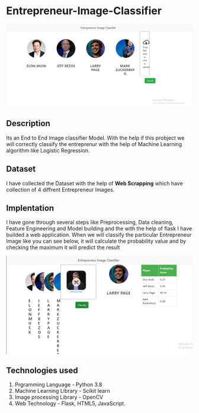 # Entrepreneur-Image-Classifier
![plot](./1.png)

## Description
Its an End to End Image classifier Model. With the help if this probject we will correctly classify the entreprenur with the help of Machine Learning algorithm like Logistic Regression.

## Dataset
I have collected the Dataset with the help of **Web Scrapping** which have collection of 4 diffrent Entrepreneur Images.


## Implentation
I have gone through several steps like Preprocessing, Data cleaning, Feature Engineering and Model building and the with the help of flask I have builded a web application.
When we will classify the particular Entrepreneur Image like you can see below, it will calculate the probability value and by checking the maximum it will predict the result 

![plot](./2.png)

## Technologies used

1. Prgramming Language - Python 3.8
2. Machine Learning Library - Scikit learn
3. Image processing Library - OpenCV
4. Web Technology - Flask, HTML5, JavaScript.



